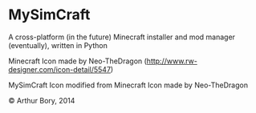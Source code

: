 MySimCraft
==========

A cross-platform (in the future) Minecraft installer and mod manager (eventually), written in Python

Minecraft Icon made by Neo-TheDragon (http://www.rw-designer.com/icon-detail/5547)

MySimCraft Icon modified from Minecraft Icon made by Neo-TheDragon

© Arthur Bory, 2014
